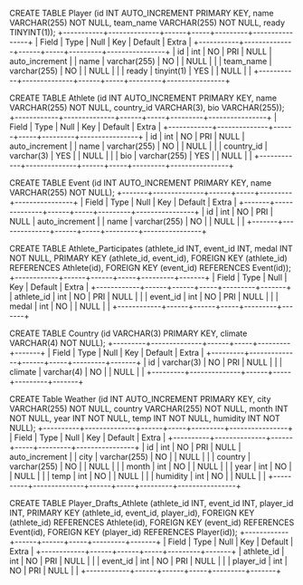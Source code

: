 CREATE TABLE Player (id INT AUTO_INCREMENT PRIMARY KEY, name VARCHAR(255) NOT NULL, team_name VARCHAR(255) NOT NULL, ready TINYINT(1)); 
+-----------+--------------+------+-----+---------+----------------+
| Field     | Type         | Null | Key | Default | Extra          |
+-----------+--------------+------+-----+---------+----------------+
| id        | int          | NO   | PRI | NULL    | auto_increment |
| name      | varchar(255) | NO   |     | NULL    |                |
| team_name | varchar(255) | NO   |     | NULL    |                |
| ready     | tinyint(1)   | YES  |     | NULL    |                |
+-----------+--------------+------+-----+---------+----------------+

CREATE TABLE Athlete (id INT AUTO_INCREMENT PRIMARY KEY, name VARCHAR(255) NOT NULL, country_id VARCHAR(3), bio VARCHAR(255));
+------------+--------------+------+-----+---------+----------------+
| Field      | Type         | Null | Key | Default | Extra          |
+------------+--------------+------+-----+---------+----------------+
| id         | int          | NO   | PRI | NULL    | auto_increment |
| name       | varchar(255) | NO   |     | NULL    |                |
| country_id | varchar(3)   | YES  |     | NULL    |                |
| bio        | varchar(255) | YES  |     | NULL    |                |
+------------+--------------+------+-----+---------+----------------+

CREATE TABLE Event (id INT AUTO_INCREMENT PRIMARY KEY, name VARCHAR(255) NOT NULL);
+-------+--------------+------+-----+---------+----------------+
| Field | Type         | Null | Key | Default | Extra          |
+-------+--------------+------+-----+---------+----------------+
| id    | int          | NO   | PRI | NULL    | auto_increment |
| name  | varchar(255) | NO   |     | NULL    |                |
+-------+--------------+------+-----+---------+----------------+

CREATE TABLE Athlete_Participates (athlete_id INT, event_id INT, medal INT NOT NULL, PRIMARY KEY (athlete_id, event_id), FOREIGN KEY (athlete_id) REFERENCES Athlete(id), FOREIGN KEY (event_id) REFERENCES Event(id));
+------------+------+------+-----+---------+-------+
| Field      | Type | Null | Key | Default | Extra |
+------------+------+------+-----+---------+-------+
| athlete_id | int  | NO   | PRI | NULL    |       |
| event_id   | int  | NO   | PRI | NULL    |       |
| medal      | int  | NO   |     | NULL    |       |
+------------+------+------+-----+---------+-------+

CREATE TABLE Country (id VARCHAR(3) PRIMARY KEY, climate VARCHAR(4) NOT NULL);
+---------+--------------+------+-----+---------+-------+
| Field   | Type         | Null | Key | Default | Extra |
+---------+--------------+------+-----+---------+-------+
| id      | varchar(3)   | NO   | PRI | NULL    |       |
| climate | varchar(4)   | NO   |     | NULL    |       |
+---------+--------------+------+-----+---------+-------+

CREATE Table Weather (id INT AUTO_INCREMENT PRIMARY KEY, city VARCHAR(255) NOT NULL, country VARCHAR(255) NOT NULL, month INT NOT NULL, year INT NOT NULL, temp INT NOT NULL, humidity INT NOT NULL); 
+----------+--------------+------+-----+---------+----------------+
| Field    | Type         | Null | Key | Default | Extra          |
+----------+--------------+------+-----+---------+----------------+
| id       | int          | NO   | PRI | NULL    | auto_increment |
| city     | varchar(255) | NO   |     | NULL    |                |
| country  | varchar(255) | NO   |     | NULL    |                |
| month    | int          | NO   |     | NULL    |                |
| year     | int          | NO   |     | NULL    |                |
| temp     | int          | NO   |     | NULL    |                |
| humidity | int          | NO   |     | NULL    |                |
+----------+--------------+------+-----+---------+----------------+

CREATE TABLE Player_Drafts_Athlete (athlete_id INT, event_id INT, player_id INT, PRIMARY KEY (athlete_id, event_id, player_id), FOREIGN KEY (athlete_id) REFERENCES Athlete(id), FOREIGN KEY (event_id) REFERENCES Event(id), FOREIGN KEY (player_id) REFERENCES Player(id));
+------------+------+------+-----+---------+-------+
| Field      | Type | Null | Key | Default | Extra |
+------------+------+------+-----+---------+-------+
| athlete_id | int  | NO   | PRI | NULL    |       |
| event_id   | int  | NO   | PRI | NULL    |       |
| player_id  | int  | NO   | PRI | NULL    |       |
+------------+------+------+-----+---------+-------+